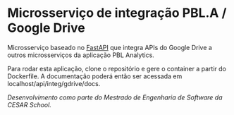 # Microsserviço de integração PBL.A / Google Drive

Microsserviço baseado no [FastAPI](https://fastapi.tiangolo.com/) que integra APIs do Google Drive a outros microsserviços da aplicação PBL Analytics.

Para rodar esta aplicação, clone o repositório e gere o container a partir do Dockerfile. A documentação poderá então ser acessada em localhost/api/integ/gdrive/docs.

*Desenvolvimento como parte do Mestrado de Engenharia de Software da CESAR School.*